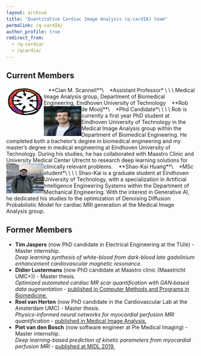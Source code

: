 ```yaml
---
layout: archive
title: "Quantitative Cardiac Image Analysis (q-cardIA) team"
permalink: /q-cardIA/
author_profile: true
redirect_from: 
  - /q-cardia/
  - /qcardia/
---
```



## Current Members

<img src="/images/combined-map.png" style="float:left" width="100" height="80" />
&nbsp;&nbsp;&nbsp;**Cian M. Scannell**\
&nbsp;&nbsp;&nbsp;*Assistant Professor*
\
\
\
Medical Image Analysis group, Department of Biomedical Engineering, Eindhoven University of Technology

<img src="/images/de_Mooij_Rob.png" style="float:left" width="100" height="80" />
&nbsp;&nbsp;&nbsp;**Rob de Mooij**\
&nbsp;&nbsp;&nbsp;*Phd Candidate*\
\
\
\
Rob is currently a first year PhD student at Eindhoven University of Technology in the Medical Image Analysis group within the Department of Biomedical Engineering. 
He completed both a bachelor’s degree in biomedical engineering and my master’s degree in medical engineering at Eindhoven University of Technology. During his studies, he has collaborated with Maastro Clinic and University Medical Center Utrecht to research deep learning solutions for clinically relevant problems.

<img src="/images/jimmy.jpeg" style="float:left" width="100" height="80" />
&nbsp;&nbsp;&nbsp;**Shao-Kai Huang**\
&nbsp;&nbsp;&nbsp;*MSc student*\
\
\
\
Shao-Kai is a graduate student at Eindhoven University of Technology, with a specialization in Artificial Intelligence Engineering Systems within the Department of Mechanical Engineering. With the interest in Generative AI, he dedicated his studies to the optimization of Denoising Diffusion Probabilistic Model for cardiac MRI generation at the Medical Image Analysis group.

## Former Members
* **Tim Jaspers** (now PhD candidate in Electrical Engineering at the TU/e) - Master internship.\
*Deep learning synthesis of white-blood from dark-blood late gadolinium enhancement cardiovascular magnetic resonance*.
* **Didier Lustermans** (now PhD candidate at Maastro clinic (Maastricht UMC+)) - Master thesis.\
*Optimized automated cardiac MR scar quantification with GAN‐based data augmentation* - <a href="https://www.sciencedirect.com/science/article/pii/S0169260722004977"> published in Computer Methods and Programs in Biomedicine.</a> 
* **Roel van Herten** (now PhD candidate in the Cardiovascular Lab at the Amsterdam UMC) - Master thesis.\
*Physics-informed neural networks for myocardial perfusion MRI quantification* - <a href="https://www.sciencedirect.com/science/article/pii/S1361841522000512"> published in Medical Image Analysis.</a> 
* **Piet van den Bosch** (now software engineer at Pie Medical Imaging) - Master internship.\
*Deep learning-based prediction of kinetic parameters from myocardial perfusion MRI* - <a href="https://openreview.net/forum?id=HyxyNmQAF4"> published at MIDL 2019.</a> 